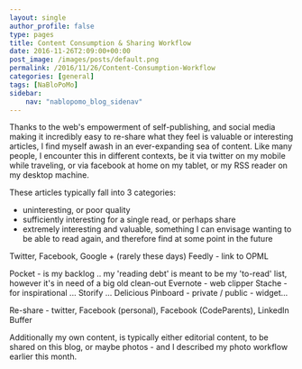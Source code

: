 ```yaml
---
layout: single
author_profile: false
type: pages
title: Content Consumption & Sharing Workflow
date: 2016-11-26T2:09:00+00:00
post_image: /images/posts/default.png
permalink: /2016/11/26/Content-Consumption-Workflow
categories: [general]
tags: [NaBloPoMo]
sidebar:
    nav: "nablopomo_blog_sidenav"
---
```

Thanks to the web's empowerment of self-publishing, and social media making it incredibly easy to re-share what they feel is valuable or interesting articles, I find myself awash in an ever-expanding sea of content. Like many people, I encounter this in different contexts, be it via twitter on my mobile while traveling, or via facebook at home on my tablet, or my RSS reader on my desktop machine.

These articles typically fall into 3 categories:
- uninteresting, or poor quality
- sufficiently interesting for a single read, or perhaps share
- extremely interesting and valuable, something I can envisage wanting to be able to read again, and therefore find at some point in the future

Twitter, Facebook, Google + (rarely these days)
Feedly - link to OPML

Pocket -
is my backlog .. my 'reading debt'
is meant to be my 'to-read' list, however it's in need of a big old clean-out
Evernote - web clipper
Stache - for inspirational ...
Storify ...
Delicious
Pinboard - private / public - widget...


Re-share - twitter, Facebook (personal), Facebook (CodeParents), LinkedIn
Buffer


Additionally my own content, is typically either editorial content, to be shared on this blog, or maybe photos - and I described my photo workflow earlier this month.
